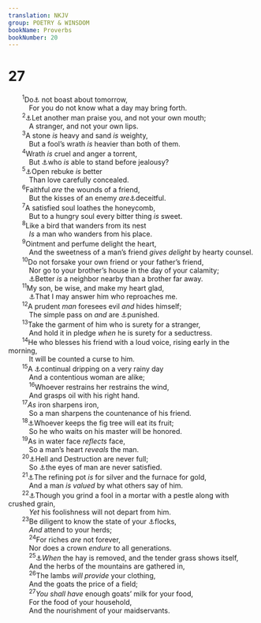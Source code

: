 ```yaml
---
translation: NKJV
group: POETRY & WINSDOM
bookName: Proverbs 
bookNumber: 20
---
```


<div class="title"><h1>27</h1></div>
<span class="verse ch_27_1">  <sup>1</sup>Do<a data-toggle="tooltip" data-placement="bottom" title="Luke 12:19–21; James 4:13–16">⚓</a> not boast about tomorrow,<br/>   For you do not know what a day may bring forth.<br/></span>
<span class="verse ch_27_2">  <sup>2</sup><a data-toggle="tooltip" data-placement="bottom" title="Prov. 25:27; 2 Cor. 10:12, 18; 12:11">⚓</a>Let another man praise you, and not your own mouth;<br/>   A stranger, and not your own lips.<br/></span>
<span class="verse ch_27_3">  <sup>3</sup>A stone <i>is</i> heavy and sand <i>is</i> weighty,<br/>   But a fool’s wrath <i>is</i> heavier than both of them.<br/></span>
<span class="verse ch_27_4">  <sup>4</sup>Wrath <i>is</i> cruel and anger a torrent,<br/>   But <a data-toggle="tooltip" data-placement="bottom" title="Prov. 6:34; 1 John 3:12">⚓</a>who <i>is</i> able to stand before jealousy?<br/></span>
<span class="verse ch_27_5">  <sup>5</sup><a data-toggle="tooltip" data-placement="bottom" title="(Prov. 28:23); Gal. 2:14">⚓</a>Open rebuke <i>is</i> better<br/>   Than love carefully concealed.<br/></span>
<span class="verse ch_27_6">  <sup>6</sup>Faithful <i>are</i> the wounds of a friend,<br/>   But the kisses of an enemy <i>are</i><a data-toggle="tooltip" data-placement="bottom" title="Matt. 26:49">⚓</a>deceitful.<br/></span>
<span class="verse ch_27_7">  <sup>7</sup>A satisfied soul loathes the honeycomb,<br/>   But to a hungry soul every bitter thing <i>is</i> sweet.<br/></span>
<span class="verse ch_27_8">  <sup>8</sup>Like a bird that wanders from its nest<br/>   <i>Is</i> a man who wanders from his place.<br/></span>
<span class="verse ch_27_9">  <sup>9</sup>Ointment and perfume delight the heart,<br/>   And the sweetness of a man’s friend <i>gives</i> <i>delight</i> by hearty counsel.<br/></span>
<span class="verse ch_27_10">  <sup>10</sup>Do not forsake your own friend or your father’s friend,<br/>   Nor go to your brother’s house in the day of your calamity;<br/>   <a data-toggle="tooltip" data-placement="bottom" title="Prov. 17:17; 18:24">⚓</a>Better <i>is</i> a neighbor nearby than a brother far away.<br/></span>
<span class="verse ch_27_11">  <sup>11</sup>My son, be wise, and make my heart glad,<br/>   <a data-toggle="tooltip" data-placement="bottom" title="Prov. 10:1; 23:15–26">⚓</a>That I may answer him who reproaches me.<br/></span>
<span class="verse ch_27_12">  <sup>12</sup>A prudent <i>man</i> foresees evil <i>and</i> hides himself;<br/>   The simple pass on <i>and</i> are <a data-toggle="tooltip" data-placement="bottom" title="Prov. 22:3">⚓</a>punished.<br/></span>
<span class="verse ch_27_13">  <sup>13</sup>Take the garment of him who is surety for a stranger,<br/>   And hold it in pledge <i>when</i> he is surety for a seductress.<br/></span>
<span class="verse ch_27_14">  <sup>14</sup>He who blesses his friend with a loud voice, rising early in the morning,<br/>   It will be counted a curse to him.<br/></span>
<span class="verse ch_27_15">  <sup>15</sup>A <a data-toggle="tooltip" data-placement="bottom" title="Prov. 19:13">⚓</a>continual dripping on a very rainy day<br/>   And a contentious woman are alike;<br/></span>
<span class="verse ch_27_16">   <sup>16</sup>Whoever restrains her restrains the wind,<br/>   And grasps oil with his right hand.<br/></span>
<span class="verse ch_27_17">  <sup>17</sup><i>As</i> iron sharpens iron,<br/>   So a man sharpens the countenance of his friend.<br/></span>
<span class="verse ch_27_18">  <sup>18</sup><a data-toggle="tooltip" data-placement="bottom" title="2 Kin. 18:31; Song 8:12; Is. 36:16; (1 Cor. 3:8; 9:7–13); 2 Tim. 2:6">⚓</a>Whoever keeps the fig tree will eat its fruit;<br/>   So he who waits on his master will be honored.<br/></span>
<span class="verse ch_27_19">  <sup>19</sup>As in water face <i>reflects</i> face,<br/>   So a man’s heart <i>reveals</i> the man.<br/></span>
<span class="verse ch_27_20">  <sup>20</sup><a data-toggle="tooltip" data-placement="bottom" title="Prov. 30:15, 16; Hab. 2:5">⚓</a>Hell and Destruction are never full;<br/>   So <a data-toggle="tooltip" data-placement="bottom" title="Eccl. 1:8; 4:8">⚓</a>the eyes of man are never satisfied.<br/></span>
<span class="verse ch_27_21">  <sup>21</sup><a data-toggle="tooltip" data-placement="bottom" title="Prov. 17:3">⚓</a>The refining pot <i>is</i> for silver and the furnace for gold,<br/>   And a man <i>is</i> <i>valued</i> by what others say of him.<br/></span>
<span class="verse ch_27_22">  <sup>22</sup><a data-toggle="tooltip" data-placement="bottom" title="Prov. 23:35; 26:11; Jer. 5:3">⚓</a>Though you grind a fool in a mortar with a pestle along with crushed grain,<br/>   <i>Yet</i> his foolishness will not depart from him.<br/></span>
<span class="verse ch_27_23">  <sup>23</sup>Be diligent to know the state of your <a data-toggle="tooltip" data-placement="bottom" title="Prov. 24:27">⚓</a>flocks,<br/>   <i>And</i> attend to your herds;<br/></span>
<span class="verse ch_27_24">   <sup>24</sup>For riches <i>are</i> not forever,<br/>   Nor does a crown <i>endure</i> to all generations.<br/></span>
<span class="verse ch_27_25">   <sup>25</sup><a data-toggle="tooltip" data-placement="bottom" title="Ps. 104:14">⚓</a><i>When</i> the hay is removed, and the tender grass shows itself,<br/>   And the herbs of the mountains are gathered in,<br/></span>
<span class="verse ch_27_26">   <sup>26</sup>The lambs <i>will</i> <i>provide</i> your clothing,<br/>   And the goats the price of a field;<br/></span>
<span class="verse ch_27_27">   <sup>27</sup><i>You</i> <i>shall</i> <i>have</i> enough goats’ milk for your food,<br/>   For the food of your household,<br/>   And the nourishment of your maidservants.<br/></span>
